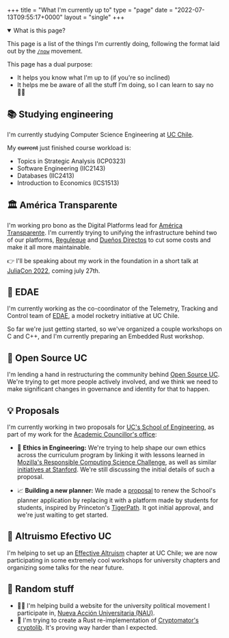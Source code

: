 +++
title = "What I'm currently up to"
type = "page"
date = "2022-07-13T09:55:17+0000"
layout = "single"
+++

<details open>
<summary>What is this page?</summary>
<p>This page is a list of the things I'm currently doing, following the format laid out by the <a href="https://nownownow.com/about"><code>/now</code></a> movement.</p>
<p>This page has a dual purpose:</p>
<ul>
    <li>It helps you know what I'm up to (if you're so inclined)</li>
    <li>It helps me be aware of all the stuff I'm doing, so I can learn to say no 😶‍🌫️</li>
</ul>
</details>

## 📚 Studying engineering

I'm currently studying Computer Science Engineering at [UC Chile](https://uc.cl/en).

My ~~current~~ just finished course workload is:

- Topics in Strategic Analysis (ICP0323)
- Software Engineering (IIC2143)
- Databases (IIC2413)
- Introduction to Economics (ICS1513)

## 🏛️ América Transparente

I'm working pro bono as the Digital Platforms lead for [América Transparente](https://www.americatransparente.org). I'm currently trying to unifying the infrastructure behind two of our platforms, [Reguleque](https://reguleque.cl) and [Dueños Directos](https://dd.americatransparente.org) to cut some costs and make it all more maintainable.

👉 I'll be speaking about my work in the foundation in a short talk at [JuliaCon 2022](https://juliacon.org/2022/), coming july 27th.

## 🚀 EDAE

I'm currently working as the co-coordinator of the Telemetry, Tracking and Control team of [EDAE](https://github.com/EDAE-Chile/), a model rocketry initiative at UC Chile.

So far we're just getting started, so we've organized a couple workshops on C and C++, and I'm currently preparing an Embedded Rust workshop.

## 👾 Open Source UC

I'm lending a hand in restructuring the community behind [Open Source UC](https://osuc.dev/). We're trying to get more people actively involved, and we think we need to make significant changes in governance and identity for that to happen.

## 💡 Proposals

I'm currently working in two proposals for [UC's School of Engineering](https://ing.puc.cl/en/), as part of my work for the [Academic Councillor's office](https://www.instagram.com/consejeria_inguc/):

- 🙌 **Ethics in Engineering:** We're trying to help shape our own ethics across the curriculum program by linking it with lessons learned in [Mozilla's Responsible Computing Science Challenge](https://foundation.mozilla.org/en/what-we-fund/awards/responsible-computer-science-challenge/), as well as similar [initiatives at Stanford](https://cs4good.com/). We're still discussing the initial details of such a proposal.

- 📈 **Building a new planner:** We made a [proposal](https://drive.google.com/file/d/1IxAJ8cCzDkayPwnju5kgc2oKc7g9fvwf/view?usp=sharing) to renew the School's planner application by replacing it with a platform made by students for students, inspired by Princeton's [TigerPath](https://www.tigerpath.io/). It got initial approval, and we're just waiting to get started.

## 🤚 Altruismo Efectivo UC

I'm helping to set up an [Effective Altruism](https://effectivealtruism.org/) chapter at UC Chile; we are now participating in some extremely cool workshops for university chapters and organizing some talks for the near future.

## 🚆 Random stuff

- 👨‍💻 I'm helping build a website for the university political movement I participate in, [Nueva Acción Universitaria (NAU)](https://naupuc.cl/).
- 🔐 I'm trying to create a Rust re-implementation of [Cryptomator's](https://cryptomator.org/) [cryptolib](https://github.com/cryptomator/cryptolib). It's proving way harder than I expected.

